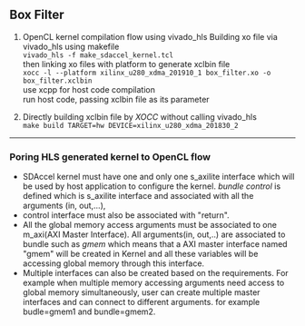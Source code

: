 ## Box Filter
1. OpenCL kernel compilation flow using vivado_hls
Building xo file via vivado_hls using makefile  
`vivado_hls -f make_sdaccel_kernel.tcl`   
then linking xo files with platform to generate xclbin file   
`xocc -l --platform xilinx_u280_xdma_201910_1 box_filter.xo -o box_filter.xclbin`   
use xcpp for host code compilation   
run host code, passing xclbin file as its parameter

2. Directly building xclbin file by *XOCC* without calling vivado_hls   
`make build TARGET=hw DEVICE=xilinx_u280_xdma_201830_2`


----
### Poring HLS generated kernel to OpenCL flow

- SDAccel kernel must have one and only one s_axilite interface which will be used by host application to configure the kernel.
*bundle control* is defined which is s_axilite interface and associated with all the arguments (in, out,...),
- control interface must also be associated with "return".
- All the global memory access arguments must be associated to one m_axi(AXI Master Interface). All arguments(in, out,..) are
associated to bundle such as *gmem* which means that a AXI master interface named "gmem" will be created in Kernel and all these variables will be accessing global memory through this interface.
- Multiple interfaces can also be created based on the requirements. For example when multiple memory accessing arguments need access to global memory simultaneously, user can create multiple master interfaces and can connect to different arguments. for example budle=gmem1 and bundle=gmem2.
